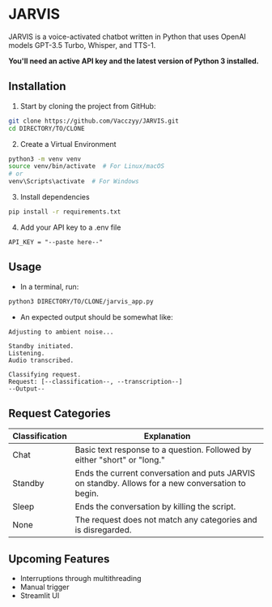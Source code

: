 # JARVIS

JARVIS is a voice-activated chatbot written in Python that uses OpenAI models GPT-3.5 Turbo, Whisper, and TTS-1. 

**You'll need an active API key and the latest version of Python 3 installed.**

## Installation

1. Start by cloning the project from GitHub:
```bash
git clone https://github.com/Vacczyy/JARVIS.git
cd DIRECTORY/TO/CLONE
```
2. Create a Virtual Environment
```bash
python3 -m venv venv
source venv/bin/activate  # For Linux/macOS
# or
venv\Scripts\activate  # For Windows
```
3. Install dependencies
```bash
pip install -r requirements.txt
```
4. Add your API key to a .env file
```plaintext
API_KEY = "--paste here--"
```
## Usage

- In a terminal, run:
```bash
python3 DIRECTORY/TO/CLONE/jarvis_app.py
```
- An expected output should be somewhat like:
```plaintext
Adjusting to ambient noise...

Standby initiated.
Listening.
Audio transcribed.

Classifying request.
Request: [--classification--, --transcription--]
--Output--
```

## Request Categories

|Classification|Explanation|
|-|-|
|Chat|Basic text response to a question. Followed by either "short" or "long."|
|Standby|Ends the current conversation and puts JARVIS on standby. Allows for a new conversation to begin.|
|Sleep|Ends the conversation by killing the script.|
|None|The request does not match any categories and is disregarded.|

## Upcoming Features

- Interruptions through multithreading
- Manual trigger
- Streamlit UI